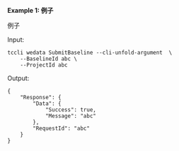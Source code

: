 **Example 1: 例子**

例子

Input: 

```
tccli wedata SubmitBaseline --cli-unfold-argument  \
    --BaselineId abc \
    --ProjectId abc
```

Output: 
```
{
    "Response": {
        "Data": {
            "Success": true,
            "Message": "abc"
        },
        "RequestId": "abc"
    }
}
```

